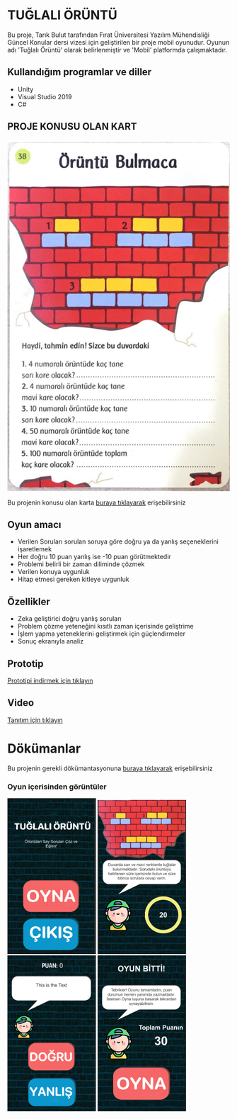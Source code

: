 # TUĞLALI ÖRÜNTÜ
Bu proje, Tarık Bulut tarafından Fırat Üniversitesi Yazılım Mühendisliği Güncel Konular dersi vizesi için geliştirilen bir proje mobil oyunudur. Oyunun adı 'Tuğlalı Örüntü' olarak belirlenmiştir ve 'Mobil' platformda çalışmaktadır.
## Kullandığım programlar ve diller
- Unity
- Visual Studio 2019
- C#
## PROJE KONUSU OLAN KART
<p align="left">
  <img src="https://github.com/Estaed/Tugla_Oruntu_Bulmaca_Oyunu/blob/main/Assets/Graphics/Card.PNG" alt="Açıklama"  />
</p>
Bu projenin konusu olan karta <a href="https://github.com/Estaed/Tugla_Oruntu_Bulmaca_Oyunu/blob/main/Assets/Graphics/Card.PNG" target="_blank" onclick="window.open('https://github.com/Estaed/Tugla_Oruntu_Bulmaca_Oyunu/blob/main/Assets/Graphics/Card.PNG'); return false;">buraya tıklayarak</a> erişebilirsiniz


## Oyun amacı
- Verilen Soruları sorulan soruya göre doğru ya da yanlış seçeneklerini işaretlemek
- Her doğru 10 puan yanlış ise -10 puan görütmektedir
- Problemi belirli bir zaman diliminde çözmek
- Verilen konuya uygunluk
- Hitap etmesi gereken kitleye uygunluk
## Özellikler
- Zeka geliştirici doğru yanlış soruları
- Problem çözme yeteneğini kısıtlı zaman içerisinde geliştrime
- İşlem yapma yeteneklerini geliştirmek için güçlendirmeler
- Sonuç ekranıyla analiz
## Prototip
<a href="https://drive.google.com/file/d/1ZXmD_QHckE1lb_sClunA5c7JuqGhigX1/view?usp=share_link" target="_blank" onclick="window.open('https://drive.google.com/file/d/1ZXmD_QHckE1lb_sClunA5c7JuqGhigX1/view?usp=share_link'); return false;">Prototipi indirmek için tıklayın</a>
## Video
<a href="https://drive.google.com/file/d/1t55dxM5EHKcoJScgib2s8KpGKDxrmkSb/view?usp=sharing" target="_blank" onclick="window.open('https://drive.google.com/file/d/1t55dxM5EHKcoJScgib2s8KpGKDxrmkSb/view?usp=sharing'); return false;">Tanıtım için tıklayın</a> 
# Dökümanlar
Bu projenin gerekli dökümantasyonuna <a href="https://github.com/DogukanOzcn/kartoyunu/tree/main/Ger%C3%A7ek%20Yetenek%20D%C3%B6k%C3%BCmanlar" target="_blank" onclick="window.open('https://github.com/DogukanOzcn/kartoyunu/tree/main/Ger%C3%A7ek%20Yetenek%20D%C3%B6k%C3%BCmanlar'); return false;">buraya tıklayarak</a> erişebilirsiniz
### Oyun içerisinden görüntüler
<img src="https://github.com/Estaed/Tugla_Oruntu_Bulmaca_Oyunu/blob/main/Assets/Graphics/ss1.PNG" alt="Ana Menü Ekran Görüntüsü" width="200"> <img src="https://github.com/Estaed/Tugla_Oruntu_Bulmaca_Oyunu/blob/main/Assets/Graphics/ss2.PNG" alt="Hikaye Ekran Görüntüsü" width="200"> <img src="https://github.com/Estaed/Tugla_Oruntu_Bulmaca_Oyunu/blob/main/Assets/Graphics/ss3.PNG" alt="Doğru/Yanlış Ekran Görüntüsü" width="200"> <img src="https://github.com/Estaed/Tugla_Oruntu_Bulmaca_Oyunu/blob/main/Assets/Graphics/ss4.PNG" alt="Oyun Sonu Ekran Görüntüsü" width="200"> 
